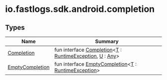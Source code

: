 # io.fastlogs.sdk.android.completion

## Types

| Name                                          | Summary                                                                                                                                                                                                                                                                                        |
| --------------------------------------------- | ---------------------------------------------------------------------------------------------------------------------------------------------------------------------------------------------------------------------------------------------------------------------------------------------- |
| [Completion](-completion/index.md)            | fun interface [Completion](-completion/index.md)&lt;[T](-completion/index.md) : [RuntimeException](https://developer.android.com/reference/kotlin/java/lang/RuntimeException.html), [U](-completion/index.md) : [Any](https://kotlinlang.org/api/latest/jvm/stdlib/kotlin/-any/index.html)&gt; |
| [EmptyCompletion](-empty-completion/index.md) | fun interface [EmptyCompletion](-empty-completion/index.md)&lt;[T](-empty-completion/index.md) : [RuntimeException](https://developer.android.com/reference/kotlin/java/lang/RuntimeException.html)&gt;                                                                                        |
